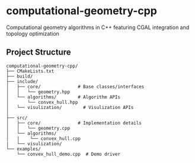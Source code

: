 # computational-geometry-cpp
Computational geometry algorithms in C++ featuring CGAL integration and topology optimization
## Project Structure
```
computational-geometry-cpp/
├── CMakeLists.txt
├── build/
├── include/
│   ├── core/              # Base classes/interfaces
│   │   └── geometry.hpp
│   └── algorithms/        # Algorithm APIs
│       └── convex_hull.hpp
│   └── visulization/        # Visulization APIs
│    
├── src/
│   ├── core/              # Implementation details
│   │   └── geometry.cpp
│   └── algorithms/
│   |    └── convex_hull.cpp
|   └── visulization/  
└── examples/
    └── convex_hull_demo.cpp  # Demo driver
```
